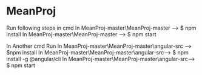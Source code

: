 # MeanProj

Run following steps in cmd
In MeanProj-master\MeanProj-master -->  $ npm install
In MeanProj-master\MeanProj-master --> $ npm start

In Another cmd Run
In  MeanProj-master\MeanProj-master\angular-src --> $npm install
In  MeanProj-master\MeanProj-master\angular-src--> $ npm install -g @angular/cli
In  MeanProj-master\MeanProj-master\angular-src--> $ npm start



